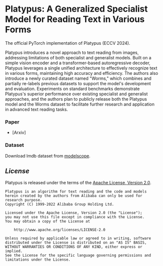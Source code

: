 # Platypus: A Generalized Specialist Model for Reading Text in Various Forms

The official PyTorch implementation of Platypus (ECCV 2024).

Platypus introduces a novel approach to text reading from images, addressing limitations of both specialist and generalist models. Built on a simple vision encoder and a transformer-based autoregressive decoder, Platypus leverages a single unified architecture to effectively recognize text in various forms, maintaining high accuracy and efficiency. The authors also introduce a newly curated dataset named "Worms," which combines and partially re-labels previous datasets to support the model's development and evaluation. Experiments on standard benchmarks demonstrate Platypus's superior performance over existing specialist and generalist approaches, and the authors plan to publicly release both the Platypus model and the Worms dataset to facilitate further research and application in advanced text reading tasks. <br>


### Paper
* [Arxiv]



### Dataset

Download lmdb dataset from [modelscope](https://modelscope.cn/datasets/yuekun/Worms).



## *License*

Platypus is released under the terms of the [Apache License, Version 2.0](LICENSE).

```
Platypus is an algorithm for text reading and the code and models herein created by the authors from Alibaba can only be used for research purpose.
Copyright (C) 1999-2022 Alibaba Group Holding Ltd. 

Licensed under the Apache License, Version 2.0 (the "License");
you may not use this file except in compliance with the License.
You may obtain a copy of the License at

    http://www.apache.org/licenses/LICENSE-2.0

Unless required by applicable law or agreed to in writing, software
distributed under the License is distributed on an "AS IS" BASIS,
WITHOUT WARRANTIES OR CONDITIONS OF ANY KIND, either express or implied.
See the License for the specific language governing permissions and
limitations under the License.
```